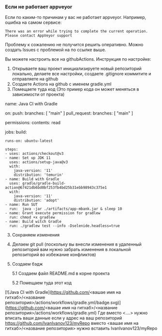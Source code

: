 ### Если не работает appveyor

Если по каким-то причинам у вас не работает appveyor. Например, ошибка на самом сервисе: 

`There was an error while trying to complete the current operation. Please contact AppVeyor support`

Проблему к сожалению не получится решить оперативно. 
Можно создать Issues  с проблемой на по ссылке выше. 

Вы можете настроить все на githubActions. 
Инструкция по настройке:
1. Открываете ваш проект инициализируете новый репозиторий локально, делаете все настройки, создаете .gitignore  коммитите и отправляете на  github
2. Создаете Actions на github с именем gradle.yml
3. Помещаете туда код (Это пример кода он может меняться в зависимости от проекта)

name: Java CI with Gradle

on:
  push:
    branches: [ "main" ]
  pull_request:
    branches: [ "main" ]

permissions:
  contents: read

jobs:
  build:

    runs-on: ubuntu-latest

    steps:
    - uses: actions/checkout@v3
    - name: Set up JDK 11
      uses: actions/setup-java@v3
      with:
        java-version: '11'
        distribution: 'temurin'
    - name: Build with Gradle
      uses: gradle/gradle-build-action@67421db6bd0bf253fb4bd25b31ebb98943c375e1
      with:
        java-version: '11'
        distribution: 'adopt'
    - name: Run SUT
      run:  java -jar ./artifacts/app-mbank.jar & sleep 10
    - name: Grant execute permission for gradlew
      run: chmod +x gradlew
    - name: Build witch Gradle
      run: ./gradlew test --info -Dselenide.headless=true
3. Сохраняем изменения
4. Делаем git pull (поскольку вы внесли изменения в удаленный репозиторий вам нужно забрать изменения в локальной репозиторий во избежание конфликтов)
5. Создаем бэдж

   5.1 Создаем файл README.md в корне проекта 
   
   5.2 Помещаем туда этот код
  
[![Java CI with Gradle](https://github.com/<вашае имя на гитхаб>/<название репозитория>/actions/workflows/gradle.yml/badge.svg)](https://github.com/<вашае имя на гитхаб>/<название репозитория>/actions/workflows/gradle.yml)
Где вместо <....> нужно вписать ваши данные 
если у адрес на ваш репозиторий 
https://github.com/IvanIvanov123/myRepo 
 вместо <вашае имя на гитхаб>/<название репозитория>
нужно вставить IvanIvanov123/myRepo

